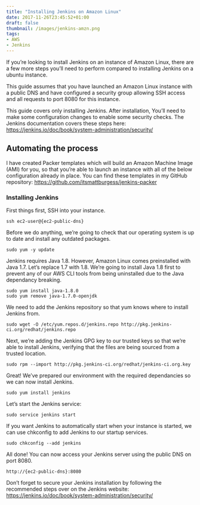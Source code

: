 ```yaml
---
title: "Installing Jenkins on Amazon Linux"
date: 2017-11-26T23:45:52+01:00
draft: false
thumbnail: /images/jenkins-amzn.png
tags:
- AWS
- Jenkins
---
```

If you’re looking to install Jenkins on an instance of Amazon Linux, there are a few more steps you’ll need to perform compared to installing Jenkins on a ubuntu instance.

This guide assumes that you have launched an Amazon Linux instance with a public DNS and have configured a security group allowing SSH access and all requests to port 8080 for this instance.

This guide covers only installing Jenkins. After installation, You’ll need to make some configuration changes to enable some security checks. The Jenkins documentation covers these steps here: https://jenkins.io/doc/book/system-administration/security/

## Automating the process

I have created Packer templates which will build an Amazon Machine Image (AMI) for you, so that you’re able to launch an instance with all of the below configuration already in place. You can find these templates in my GitHub repository: https://github.com/itsmattburgess/jenkins-packer

### Installing Jenkins

First things first, SSH into your instance.
```
ssh ec2-user@{ec2-public-dns}
```

Before we do anything, we’re going to check that our operating system is up to date and install any outdated packages.
```
sudo yum -y update
```

Jenkins requires Java 1.8. However, Amazon Linux comes preinstalled with Java 1.7. Let’s replace 1.7 with 1.8. We’re going to install Java 1.8 first to prevent any of our AWS CLI tools from being uninstalled due to the Java dependancy breaking.
```
sudo yum install java-1.8.0
sudo yum remove java-1.7.0-openjdk
```

We need to add the Jenkins repository so that yum knows where to install Jenkins from.
```
sudo wget -O /etc/yum.repos.d/jenkins.repo http://pkg.jenkins-ci.org/redhat/jenkins.repo
```

Next, we’re adding the Jenkins GPG key to our trusted keys so that we’re able to install Jenkins, verifying that the files are being sourced from a trusted location.
```
sudo rpm --import http://pkg.jenkins-ci.org/redhat/jenkins-ci.org.key
```

Great! We’ve prepared our environment with the required dependancies so we can now install Jenkins.
```
sudo yum install jenkins
```

Let’s start the Jenkins service:
```
sudo service jenkins start
```

If you want Jenkins to automatically start when your instance is started, we can use chkconfig to add Jenkins to our startup services.
```
sudo chkconfig --add jenkins
```

All done! You can now access your Jenkins server using the public DNS on port 8080.
```
http://{ec2-public-dns}:8080
```

Don’t forget to secure your Jenkins installation by following the recommended steps over on the Jenkins website: https://jenkins.io/doc/book/system-administration/security/
